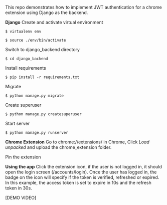 This repo demonstrates how to implement JWT authentication for a chrome extension using Django as the backend.

**Django**
Create and activate virtual environment

```$ virtualenv env```

```$ source ./env/bin/activate```

Switch to django_backend directory

```$ cd django_backend```

Install requirements

```$ pip install -r requirements.txt```

Migrate

```$ python manage.py migrate```

Create superuser

```$ python manage.py createsuperuser```

Start server

```$ python manage.py runserver```

**Chrome Extension**
Go to chrome://extensions/ in Chrome, Click _Load unpacked_ and upload the chrome_extension folder.

Pin the extension 


**Using the app**
Click the extension icon, if the user is not logged in, it should open the login screen (/accounts/login).
Once the user has logged in, the badge on the icon will specify if the token is verified, refreshed or expired.
In this example, the access token is set to expire in 10s and the refresh token in 30s.

[DEMO VIDEO]

